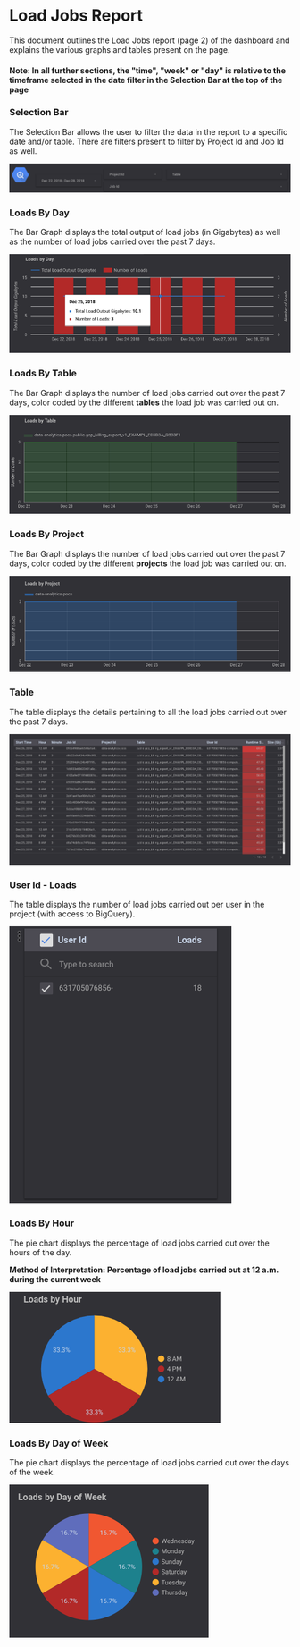 # Load Jobs Report

This document outlines the Load Jobs report (page 2) of the dashboard and explains the various graphs and tables present on the page.

#### Note: In all further sections, the "time", "week" or "day" is relative to the timeframe selected in the date filter in the Selection Bar at the top of the page

### Selection Bar
The Selection Bar allows the user to filter the data in the report to a specific date and/or table. There are filters present to filter by Project Id and Job Id as well.

![Selection Bar](../images/load_jobs/Image1.png)

### Loads By Day
The Bar Graph displays the total output of load jobs (in Gigabytes) as well as the number of load jobs carried over the past 7 days.

![Loads By Day](../images/load_jobs/Image2.png)

### Loads By Table
The Bar Graph displays the number of load jobs carried out over the past 7 days, color coded by the different **tables** the load job was carried out on.

![Loads By Table](../images/load_jobs/Image3.png)

### Loads By Project
The Bar Graph displays the number of load jobs carried out over the past 7 days, color coded by the different **projects** the load job was carried out on.

![Loads By Project](../images/load_jobs/Image4.png)

### Table
The table displays the details pertaining to all the load jobs carried out over the past 7 days.

![Table](../images/load_jobs/Image5.png)

### User Id - Loads
The table displays the number of load jobs carried out per user in the project (with access to BigQuery).

![User Id - Loads](../images/load_jobs/Image6.png)

### Loads By Hour
The pie chart displays the percentage of load jobs carried out over the hours of the day.

**Method of Interpretation: Percentage of load jobs carried out at 12 a.m. during the current week**

![Loads By Hour](../images/load_jobs/Image7.png)

### Loads By Day of Week
The pie chart displays the percentage of load jobs carried out over the days of the week.

![Loads By Day of Week](../images/load_jobs/Image8.png)


